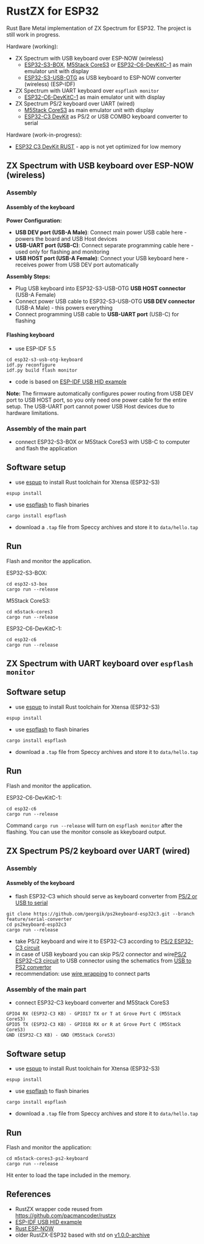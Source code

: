 # RustZX for ESP32

Rust Bare Metal implementation of ZX Spectrum for ESP32.
The project is still work in progress.

Hardware (working):
- ZX Spectrum with USB keyboard over ESP-NOW (wireless)
  - [ESP32-S3-BOX](https://github.com/espressif/esp-box), [M5Stack CoreS3](https://shop.m5stack.com/products/) or [ESP32-C6-DevKitC-1](https://docs.espressif.com/projects/espressif-esp-dev-kits/en/latest/esp32c6/esp32-c6-devkitc-1/index.html) as main emulator unit with display
  - [ESP32-S3-USB-OTG](https://github.com/espressif/esp-bsp/tree/master/bsp/esp32_s3_usb_otg) as USB keyboard to ESP-NOW converter (wireless) (ESP-IDF)
- ZX Spectrum with UART keyboard over `espflash monitor`
  - [ESP32-C6-DevKitC-1](https://docs.espressif.com/projects/espressif-esp-dev-kits/en/latest/esp32c6/esp32-c6-devkitc-1/index.html) as main emulator unit with display
- ZX Spectrum PS/2 keyboard over UART (wired)
  - [M5Stack CoreS3](https://shop.m5stack.com/products/m5stack-cores3-esp32s3-lotdevelopment-kit) as main emulator unit with display
  - [ESP32-C3 DevKit](https://docs.espressif.com/projects/esp-idf/en/latest/esp32c3/hw-reference/esp32c3/user-guide-devkitm-1.html) as PS/2 or USB COMBO keyboard converter to serial

Hardware (work-in-progress):
- [ESP32 C3 DevKit RUST](https://github.com/esp-rs/esp-rust-board) - app is not yet optimized for low memory

## ZX Spectrum with USB keyboard over ESP-NOW (wireless)

### Assembly

#### Assembly of the keyboard

**Power Configuration:**
- **USB DEV port (USB-A Male)**: Connect main power USB cable here - powers the board and USB Host devices
- **USB-UART port (USB-C)**: Connect separate programming cable here - used only for flashing and monitoring
- **USB HOST port (USB-A Female)**: Connect your USB keyboard here - receives power from USB DEV port automatically

**Assembly Steps:**
- Plug USB keyboard into ESP32-S3-USB-OTG **USB HOST connector** (USB-A Female)
- Connect power USB cable to ESP32-S3-USB-OTG **USB DEV connector** (USB-A Male) - this powers everything
- Connect programming USB cable to **USB-UART port** (USB-C) for flashing

#### Flashing keyboard

- use ESP-IDF 5.5
```
cd esp32-s3-usb-otg-keyboard
idf.py reconfigure
idf.py build flash monitor
```
- code is based on [ESP-IDF USB HID example](https://github.com/espressif/esp-idf/tree/master/examples/peripherals/usb/host/hid)

**Note:** The firmware automatically configures power routing from USB DEV port to USB HOST port, so you only need one power cable for the entire setup. The USB-UART port cannot power USB Host devices due to hardware limitations.

### Assembly of the main part

- connect ESP32-S3-BOX or M5Stack CoreS3 with USB-C to computer and flash the application

## Software setup

- use [espup](https://github.com/esp-rs/espup) to install Rust toolchain for Xtensa (ESP32-S3)
```
espup install
```
- use [espflash](https://github.com/esp-rs/espflash) to flash binaries
```
cargo install espflash
```
- download a `.tap` file from Speccy archives and store it to `data/hello.tap`

## Run

Flash and monitor the application.

ESP32-S3-BOX:
```
cd esp32-s3-box
cargo run --release
```

M5Stack CoreS3:
```
cd m5stack-cores3
cargo run --release
```

ESP32-C6-DevKitC-1:
```
cd esp32-c6
cargo run --release
```

## ZX Spectrum with UART keyboard over `espflash monitor`

## Software setup

- use [espup](https://github.com/esp-rs/espup) to install Rust toolchain for Xtensa (ESP32-S3)
```
espup install
```
- use [espflash](https://github.com/esp-rs/espflash) to flash binaries
```
cargo install espflash
```
- download a `.tap` file from Speccy archives and store it to `data/hello.tap`

## Run

Flash and monitor the application.

ESP32-C6-DevKitC-1:
```
cd esp32-c6
cargo run --release
```

Command `cargo run --release` will turn on `espflash monitor` after the flashing.
You can use the monitor console as kkeyboard output.


## ZX Spectrum PS/2 keyboard over UART (wired)

### Assembly

#### Assmebly of the keyboard

- flash ESP32-C3 which should serve as keyboard converter from [PS/2 or USB to serial](https://georgik.rocks/how-to-connect-usb-and-ps-2-keyboards-to-esp32-with-rust/)
```
git clone https://github.com/georgik/ps2keyboard-esp32c3.git --branch feature/serial-converter
cd ps2keyboard-esp32c3
cargo run --release
```
- take PS/2 keyboard and wire it to ESP32-C3 according to [PS/2 ESP32-C3 circuit](https://github.com/georgik/ps2keyboard-esp32c3/tree/feature/serial-converter?tab=readme-ov-file#circuit)
- in case of USB keyboard you can skip PS/2 connector and wire[PS/2 ESP32-C3 circuit](https://github.com/georgik/ps2keyboard-esp32c3/tree/feature/serial-converter?tab=readme-ov-file#circuit) to USB connector using the schematics from [USB to PS2 convertor](https://www.instructables.com/USB-to-PS2-convertor/)
- recommendation: use [wire wrapping](https://youtu.be/L-463vchW0o?si=MtQrXpbTJznikXSJ) to connect parts

### Assembly of the main part

- connect ESP32-C3 keyboard converter and M5Stack CoreS3
```
GPIO4 RX (ESP32-C3 KB) - GPIO17 TX or T at Grove Port C (M5Stack CoreS3)
GPIO5 TX (ESP32-C3 KB) - GPIO18 RX or R at Grove Port C (M5Stack CoreS3)
GND (ESP32-C3 KB) - GND (M5Stack CoreS3)
```

## Software setup

- use [espup](https://github.com/esp-rs/espup) to install Rust toolchain for Xtensa (ESP32-S3)
```
espup install
```
- use [espflash](https://github.com/esp-rs/espflash) to flash binaries
```
cargo install espflash
```
- download a `.tap` file from Speccy archives and store it to `data/hello.tap`

## Run

Flash and monitor the application:
```
cd m5stack-cores3-ps2-keyboard
cargo run --release
```

Hit enter to load the tape included in the memory.

## References

- RustZX wrapper code reused from https://github.com/pacmancoder/rustzx
- [ESP-IDF USB HID example](https://github.com/espressif/esp-idf/tree/master/examples/peripherals/usb/host/hid)
- [Rust ESP-NOW](https://github.com/esp-rs/esp-wifi)
- older RustZX-ESP32 based with std on [v1.0.0-archive](https://github.com/georgik/rustzx-esp32/tree/v1.0.0-archive)
